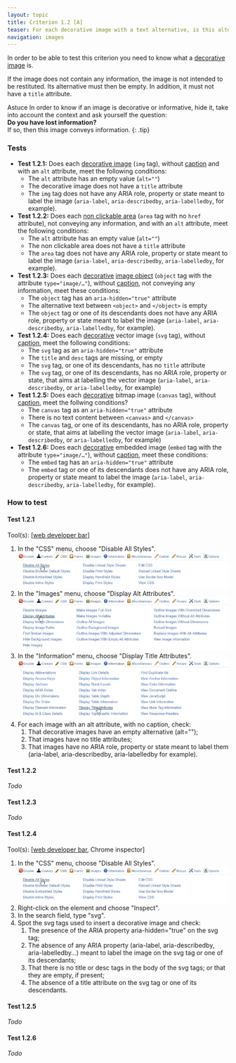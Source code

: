 ```yaml
---
layout: topic
title: Criterion 1.2 [A]
teaser: For each decorative image with a text alternative, is this alternative empty?
navigation: images
---
```


In order to be able to test this criterion you need to know what a [decorative image](../glossary.html#image-decorative) is.

If the image does not contain any information, the image is not intended to be restituted. Its alternative must then be empty. In addition, it must not have a `title` attribute.

<span class="visually-hidden">Astuce</span>
In order to know if an image is decorative or informative, hide it, take into account the context and ask yourself the question:<br>
**Do you have lost information?**<br>
If so, then this image conveys information.
{: .tip}

### Tests

*   **Test 1.2.1:** Does each [decorative image](../glossary.html#image-decorative) (`img` tag), without [caption](../glossary.html#image-caption) and with an `alt` attribute, meet the following conditions:
    *   The `alt` attribute has an empty value (`alt=""`)
    *   The decorative image does not have a `title` attribute
    *   The `img` tag does not have any ARIA role, property or state meant to label the image (`aria-label`, `aria-describedby`, `aria-labelledby`, for example).
*   **Test 1.2.2:** Does each [non clickable area](../glossary.html#area-non-clickable) (`area` tag with no `href` attribute), not conveying any information, and with an `alt` attribute, meet the following conditions:
    *   The `alt` attribute has an empty value (`alt=""`)
    *   The non clickable area does not have a `title` attribute
    *   The `area` tag does not have any ARIA role, property or state meant to label the image (`aria-label`, `aria-describedby`, `aria-labelledby`, for example).
*   **Test 1.2.3:** Does each [decorative](../glossary.html#image-decorative) [image object](../glossary.html#image-object) (`object` tag with the attribute `type="image/…"`), without [caption](../glossary.html#image-caption), not conveying any information, meet these conditions:
    *   The `object` tag has an `aria-hidden="true"` attribute
    *   The alternative text between `<object>` and `</object>` is empty
    *   The `object` tag or one of its descendants does not have any ARIA role, property or state meant to label the image (`aria-label`, `aria-describedby`, `aria-labelledby`, for example).
*   **Test 1.2.4:** Does each [decorative](../glossary.html#image-decorative) vector image (`svg` tag), without [caption](../glossary.html#image-caption), meet the following conditions:
    *   The `svg` tag as an `aria-hidden="true"` attribute
    *   The `title` and `desc` tags are missing, or empty
    *   The `svg` tag, or one of its descendants, has no `title` attribute
    *   The `svg` tag, or one of its descendants, has no ARIA role, property or state, that aims at labelling the vector image (`aria-label`, `aria-describedby`, or `aria-labelledby`, for example)
*   **Test 1.2.5:** Does each [decorative](../glossary.html#image-decorative) bitmap image (`canvas` tag), without [caption](../glossary.html#image-caption), meet the follwing conditions?
    *   The `canvas` tag as an `aria-hidden="true"` attribute
    *   There is no text content between `<canvas>` and `</canvas>`
    *   The `canvas` tag, or one of its descendants, has no ARIA role, property or state, that aims at labelling the vector image (`aria-label`, `aria-describedby`, or `aria-labelledby`, for example)
*   **Test 1.2.6:** Does each [decorative](../glossary.html#image-decorative) embedded image (`embed` tag with the attribute `type="image/…"`), without [caption](../glossary.html#image-caption), meet these conditions:
    *   The `embed` tag has an `aria-hidden="true"` attribute
    *   The `embed` tag or one of its descendants does not have any ARIA role, property or state meant to label the image (`aria-label`, `aria-describedby`, `aria-labelledby`, for example).

### How to test

#### Test 1.2.1

Tool(s): [[web developer bar](../tools.html#web-developer-bar)]

1. In the "CSS" menu, choose "Disable All Styles".
    ![](../img/wdb-css.png)
2. In the "Images" menu, choose "Display Alt Attributes".
    ![](../img/wdb-images-alt.png)
3. In the "Information" menu, choose "Display Title Attributes".
    ![](../img/wdb-info-title.png)
4. For each image with an alt attribute, with no caption, check:
    1. That decorative images have an empty alternative (alt="");
    2. That images have no title attributes;
    3. That images have no ARIA role, property or state meant to label them (aria-label, aria-describedby, aria-labelledby for example).

#### Test 1.2.2

*Todo*

#### Test 1.2.3

*Todo*

#### Test 1.2.4

Tool(s): [[web developer bar](../tools.html#web-developer-bar), Chrome inspector]

1. In the "CSS" menu, choose "Disable All Styles".
    ![](../img/wdb-css.png)
2. Right-click on the element and choose "Inspect".
3. In the search field, type "svg".
4. Spot the svg tags used to insert a decorative image and check:
    1. The presence of the ARIA property aria-hidden="true" on the svg tag;
    2. The absence of any ARIA property (aria-label, aria-describedby, aria-labelledby…) meant to label the image on the svg tag or one of its descendants;
    3. That there is no title or desc tags in the body of the svg tags; or that they are empty, if present;
    4. The absence of a title attribute on the svg tag or one of its descendants.

#### Test 1.2.5

*Todo*

#### Test 1.2.6

*Todo*
